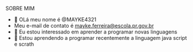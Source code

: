 SOBRE MIM

- 👋 OLá meu nome é @MAYKE4321
- Meu e-mail de contato é mayke.ferreira@escola.pr.gov.br
- 👀 Eu estou interessado em aprender a programar novas linguagens 
- 🌱 Estou aprendendo a programar recentemente a linguagem java script e scrath

